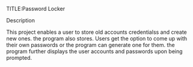 TITLE:Password Locker

Description


 This project enables a user to store old accounts credentialss and create new ones. the program also stores. Users get the option to come up with their own passwords or the program can generate one for them. the program further displays the user accounts and passwords upon being prompted.
